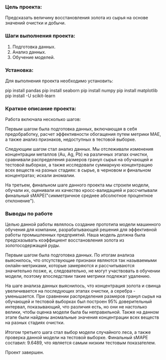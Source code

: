### Цель проекта:

Предсказать величину восстановления золота из сырья на основе значений очистки и добычи.

### Шаги выполнения проекта:

1. Подготовка данных.
2. Анализ данных.
3. Обучение моделей.

### Установка:

Для выполнения проекта необходимо установить:

pip install pandas
pip install seaborn
pip install numpy
pip install matplotlib
pip install -U scikit-learn

### Краткое описание проекта:

Работа включала несколько шагов:

Первым шагом была подготовка данных, включающая в себя предобработку, расчет эффективности обогащения путем метрики MAE, а также анализ признаков, недоступных в тестовой выборке. 

Следующим шагом стал анализ данных. Мы отслеживали изменения концентрации металлов (Au, Ag, Pb) на различных этапах очистки, сравнивали распределения размеров гранул сырья на обучающей и тестовой выборках, а также исследовали суммарную концентрацию всех веществ на разных стадиях: в сырье, в черновом и финальном концентратах; искали аномалии.

На третьем, финальном шаге данного проекта мы строили модели, обучали их, оценивали их качество кросс-валидацией и рассчитывали финальный sMAPE("симметричное среднее абсолютное процентное отклонение"). 

### Выводы по работе

Целью данной работы являлось создание прототипа модели машинного обучения для компании, разрабатывающей решения для эффективной работы промышленных предприятий. Наша модель должна была предсказывать коэффициент восстановления золота из золотосодержащей руды.  
    
Первым шагом была подготовка данных. По итогам анализа выяснилось, что отсутствующие признаки являются так называемыми онлайн-метриками, которые замеряются и рассчитываются значительно позже, и, следовательно, не могут участвовать в обучении модели, поэтому впоследствии такие метрики подлежат удалению.  

На шаге анализа данных выяснилось, что концентрация золота и свинца увеличивается на последующих этапах очистки, а серебра - уменьшается. При сравнении распределения размеров гранул сырья на обучающей и тестовой выборках был построен 95% доверительный интервал, показывающий, что различия есть, но они не настолько велики, чтобы оценка модели была бы неправильной. Также на данном этапе были найдены аномальные значения концентрации всех веществ на разных стадиях очистки.  
    
Итогом третьего шага стал выбор модели случайного леса, а также проверка данной модели на тестовой выборке. Финальный sMAPE составил: 9.6489, что является самым низким тестовым показателем.

Проект завершен.